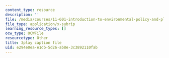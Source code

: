 ```yaml
---
content_type: resource
description: ''
file: /media/courses/11-601-introduction-to-environmental-policy-and-planning-fall-2016/e294e0eae1db5d26ab8e3c3892110fab_U_sZrNjbj1I.vtt
file_type: application/x-subrip
learning_resource_types: []
ocw_type: OCWFile
resourcetype: Other
title: 3play caption file
uid: e294e0ea-e1db-5d26-ab8e-3c3892110fab
---
```

